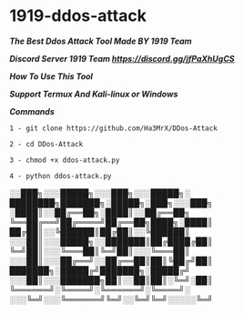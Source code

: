 # 1919-ddos-attack



***The Best Ddos Attack Tool Made BY 1919 Team***


***Discord Server 1919 Team  https://discord.gg/jfPaXhUgCS***


***How To Use This Tool***

***Support Termux And Kali-linux or Windows***

***Commands***


``1 - git clone https://github.com/Ha3MrX/DDos-Attack``

``2 - cd DDos-Attack``

``3 - chmod +x ddos-attack.py``

``4 - python ddos-attack.py``





░░███╗░░░█████╗░░░███╗░░░█████╗░  ████████╗███████╗░█████╗░███╗░░░███╗
░████║░░██╔══██╗░████║░░██╔══██╗  ╚══██╔══╝██╔════╝██╔══██╗████╗░████║
██╔██║░░╚██████║██╔██║░░╚██████║  ░░░██║░░░█████╗░░███████║██╔████╔██║
╚═╝██║░░░╚═══██║╚═╝██║░░░╚═══██║  ░░░██║░░░██╔══╝░░██╔══██║██║╚██╔╝██║
███████╗░█████╔╝███████╗░█████╔╝  ░░░██║░░░███████╗██║░░██║██║░╚═╝░██║
╚══════╝░╚════╝░╚══════╝░╚════╝░  ░░░╚═╝░░░╚══════╝╚═╝░░╚═╝╚═╝░░░░░╚═╝
